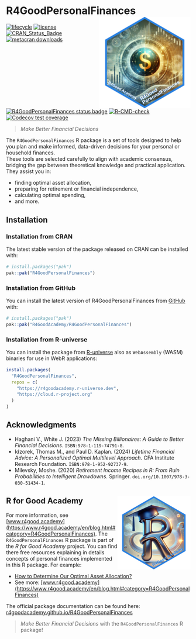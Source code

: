 
<!-- README.md is generated from README.Rmd. Please edit that file -->

# R4GoodPersonalFinances <img src="man/figures/logo.png" align="right" height="250" alt="" class="logo-custom-package"/>

<!-- badges: start -->

[![lifecycle](https://img.shields.io/badge/lifecycle-experimental-orange.svg)](https://lifecycle.r-lib.org/articles/stages.html)
[![license](https://img.shields.io/github/license/mashape/apistatus.svg)](https://choosealicense.com/licenses/mit/)
[![CRAN_Status_Badge](https://www.r-pkg.org/badges/version/R4GoodPersonalFinances)](https://cran.r-project.org/package=R4GoodPersonalFinances)
[![metacran
downloads](https://cranlogs.r-pkg.org/badges/R4GoodPersonalFinances)](https://cran.r-project.org/package=R4GoodPersonalFinances)
[![R4GoodPersonalFinances status
badge](https://r4goodacademy.r-universe.dev/badges/R4GoodPersonalFinances)](https://r4goodacademy.r-universe.dev/R4GoodPersonalFinances)
[![R-CMD-check](https://github.com/R4GoodAcademy/R4GoodPersonalFinances/actions/workflows/R-CMD-check.yaml/badge.svg)](https://github.com/R4GoodAcademy/R4GoodPersonalFinances/actions/workflows/R-CMD-check.yaml)
[![Codecov test
coverage](https://codecov.io/gh/R4GoodAcademy/R4GoodPersonalFinances/graph/badge.svg)](https://app.codecov.io/gh/R4GoodAcademy/R4GoodPersonalFinances)
<!-- badges: end -->

> *Make Better Financial Decisions*

The `R4GoodPersonalFinances` R package is a set of tools designed to
help you plan and make informed, data-driven decisions for your personal
or household finances.  
These tools are selected carefully to align with academic consensus,
bridging the gap between theoretical knowledge and practical
application. They assist you in:

- finding optimal asset allocation,
- preparing for retirement or financial independence,
- calculating optimal spending,
- and more.

## Installation

### Installation from CRAN

The latest stable version of the package released on CRAN can be
installed with:

``` r
# install.packages("pak")
pak::pak("R4GoodPersonalFinances")
```

### Installation from GitHub

You can install the latest version of R4GoodPersonalFinances from
[GitHub](https://github.com/R4GoodAcademy/R4GoodPersonalFinances) with:

``` r
# install.packages("pak")
pak::pak("R4GoodAcademy/R4GoodPersonalFinances")
```

### Installation from R-universe

You can install the package from
[R-universe](https://r4goodacademy.r-universe.dev/R4GoodPersonalFinances)
also as `WebAssembly` (WASM) binaries for use in WebR applications:

``` r
install.packages(
  "R4GoodPersonalFinances", 
  repos = c(
    "https://r4goodacademy.r-universe.dev", 
    "https://cloud.r-project.org"
  )
)
```

## Acknowledgments

- Haghani V., White J. (2023) *The Missing Billionaires: A Guide to
  Better Financial Decisions*. `ISBN:978-1-119-74791-8`.
- Idzorek, Thomas M., and Paul D. Kaplan. (2024) *Lifetime Financial
  Advice: A Personalized Optimal Multilevel Approach*. CFA Institute
  Research Foundation. `ISBN:978-1-952-92737-9`.
- Milevsky, Moshe. (2020) *Retirement Income Recipes in R: From Ruin
  Probabilities to Intelligent Drawdowns*. Springer.
  `doi.org/10.1007/978-3-030-51434-1`.

## R for Good Academy <img src="man/figures/r4ga-logo.png" align="right" height="200" alt="" class="logo-custom-academy" />

For more information, see
[www.r4good.academy](https://www.r4good.academy/en/blog.html#category=R4GoodPersonalFinances).
The `R4GoodPersonalFinances` R package is part of the *R for Good
Academy* project. You can find there free resources explaining in
details concepts of personal finances implemented in this R package. For
example:

- [How to Determine Our Optimal Asset
  Allocation?](https://www.r4good.academy/en/blog/optimal-asset-allocation/index.en.html#what-do-you-need-to-calculate-your-optimal-asset-allocation)
- See more:
  [www.r4good.academy](https://www.r4good.academy/en/blog.html#category=R4GoodPersonalFinances)

The official package documentation can be found here:  
[r4goodacademy.github.io/R4GoodPersonalFinances](https://r4goodacademy.github.io/R4GoodPersonalFinances/)

> *Make Better Financial Decisions* with the `R4GoodPersonalFinances` R
> package!

